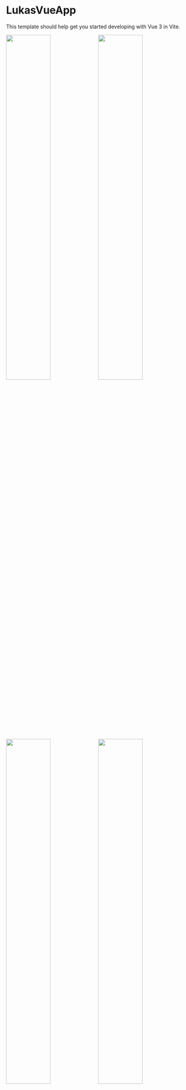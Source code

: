 # LukasVueApp

This template should help get you started developing with Vue 3 in Vite.

<p float="left">
<img src="https://github.com/LukasVoeller/VA_2022_LukasVueApp/blob/main/img/LukasVueApp_Home.png" width="49%"/>
<img src="https://github.com/LukasVoeller/VA_2022_LukasVueApp/blob/main/img/LukasVueApp_BookList.png" width="49%"/>
<img src="https://github.com/LukasVoeller/VA_2022_LukasVueApp/blob/main/img/LukasVueApp_InfoBoxCluster.png" width="49%"/>
<img src="https://github.com/LukasVoeller/VA_2022_LukasVueApp/blob/main/img/LukasVueApp_MouseCursor.png" width="49%"/>
</p>

## Recommended IDE Setup

[VSCode](https://code.visualstudio.com/) + [Volar](https://marketplace.visualstudio.com/items?itemName=Vue.volar) (and disable Vetur) + [TypeScript Vue Plugin (Volar)](https://marketplace.visualstudio.com/items?itemName=Vue.vscode-typescript-vue-plugin).

## Type Support for `.vue` Imports in TS

TypeScript cannot handle type information for `.vue` imports by default, so we replace the `tsc` CLI with `vue-tsc` for type checking. In editors, we need [TypeScript Vue Plugin (Volar)](https://marketplace.visualstudio.com/items?itemName=Vue.vscode-typescript-vue-plugin) to make the TypeScript language service aware of `.vue` types.

If the standalone TypeScript plugin doesn't feel fast enough to you, Volar has also implemented a [Take Over Mode](https://github.com/johnsoncodehk/volar/discussions/471#discussioncomment-1361669) that is more performant. You can enable it by the following steps:

1. Disable the built-in TypeScript Extension
    1) Run `Extensions: Show Built-in Extensions` from VSCode's command palette
    2) Find `TypeScript and JavaScript Language Features`, right click and select `Disable (Workspace)`
2. Reload the VSCode window by running `Developer: Reload Window` from the command palette.

## Customize configuration

See [Vite Configuration Reference](https://vitejs.dev/config/).

## Project Setup

```sh
npm install
```

### Compile and Hot-Reload for Development

```sh
npm run dev
```

### Start API

```sh
npx bookmonkey-api
```

### Type-Check, Compile and Minify for Production

```sh
npm run build
```

### Lint with [ESLint](https://eslint.org/)

```sh
npm run lint
```
